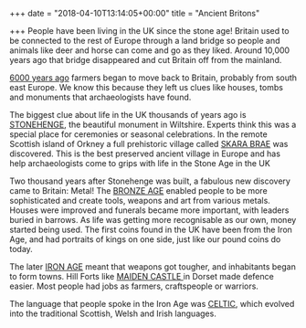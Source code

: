 +++
date = "2018-04-10T13:14:05+00:00"
title = "Ancient Britons"

+++
 People have been living in the UK since the stone age! Britain used to be connected to the rest of Europe through a land bridge so people and animals like deer and horse can come and go as they liked.  Around 10,000 years ago that bridge disappeared and cut Britain off from the mainland.

 [6000 years ago](https://youtu.be/pWHCyyWCCLc) farmers began to move back to Britain, probably from south east Europe.  We know this because they left us clues like houses, tombs and monuments that archaeologists have found.

 The biggest clue about life in the UK thousands of years ago is  [STONEHENGE](https://youtu.be/_RyqU1r1Fmk), the beautiful monument in Wiltshire.  Experts think this was a special place for ceremonies or seasonal celebrations. In the remote Scottish island of Orkney a full prehistoric village called [SKARA BRAE](https://youtu.be/de4kOrOaNyI) was discovered.  This is the best preserved ancient village in Europe and has help archaeologists come to grips with life in the Stone Age in the UK

 Two thousand years after Stonehenge was built, a fabulous new discovery came to Britain: Metal!  The [BRONZE AGE](https://youtu.be/cH_uowNBJno) enabled people to be more sophisticated and create tools, weapons and art from various metals.  Houses were improved and funerals became more important, with leaders buried in barrows.  As life was getting more recognisable as our own, money started being used.  The first coins found in the UK have been from the Iron Age, and had portraits of kings on one side, just like our pound coins do today.

 The later [IRON AGE](https://youtu.be/j6rCMTOss_k) meant that weapons got tougher, and inhabitants began to form towns. Hill Forts like [MAIDEN CASTLE ](https://youtu.be/kxIbczNR9a8) in Dorset made defence easier.  Most people had jobs as farmers, craftspeople or warriors.   

 The language that people spoke in the Iron Age was [CELTIC](https://youtu.be/Wwwclcz7_q4), which evolved into the  traditional Scottish, Welsh and Irish languages.